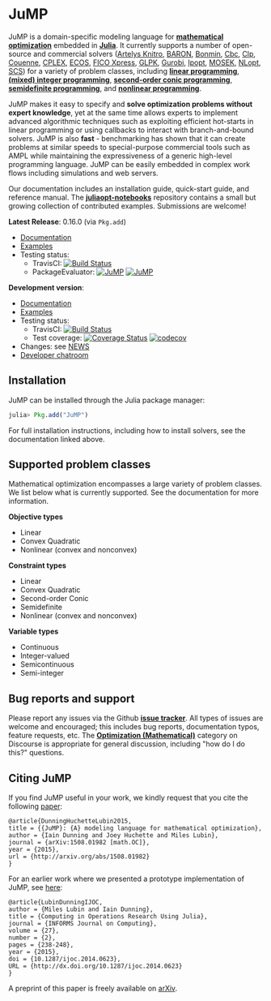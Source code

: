 JuMP
====

JuMP is a domain-specific modeling language for **[mathematical optimization]**
embedded in **[Julia]**. It currently supports a number of open-source and
commercial solvers ([Artelys Knitro], [BARON], [Bonmin], [Cbc], [Clp], [Couenne], [CPLEX], [ECOS], [FICO Xpress], [GLPK],
[Gurobi], [Ipopt], [MOSEK], [NLopt], [SCS]) for a variety of problem classes, including
**[linear programming]**, **[(mixed) integer programming]**,
**[second-order conic programming]**, **[semidefinite programming]**, and **[nonlinear programming]**.

[mathematical optimization]: http://en.wikipedia.org/wiki/Mathematical_optimization
[Julia]: http://julialang.org/
[Bonmin]: https://projects.coin-or.org/Bonmin
[Couenne]: https://projects.coin-or.org/Couenne
[Clp]: https://projects.coin-or.org/Clp
[Cbc]: https://projects.coin-or.org/Cbc
[ECOS]: https://github.com/ifa-ethz/ecos
[FICO Xpress]: http://www.fico.com/en/products/fico-xpress-optimization-suite
[GLPK]: http://www.gnu.org/software/glpk/
[Gurobi]: http://www.gurobi.com/
[MOSEK]: http://mosek.com/
[CPLEX]: http://www-01.ibm.com/software/commerce/optimization/cplex-optimizer/
[Ipopt]: https://projects.coin-or.org/Ipopt
[Artelys Knitro]: http://artelys.com/en/optimization-tools/knitro
[NLopt]: http://ab-initio.mit.edu/wiki/index.php/NLopt
[SCS]: https://github.com/cvxgrp/scs
[BARON]: http://archimedes.cheme.cmu.edu/?q=baron
[linear programming]: http://en.wikipedia.org/wiki/Linear_programming
[(mixed) integer programming]: http://en.wikipedia.org/wiki/Integer_programming
[second-order conic programming]: http://en.wikipedia.org/wiki/Second-order_cone_programming
[semidefinite programming]: https://en.wikipedia.org/wiki/Semidefinite_programming
[nonlinear programming]: http://en.wikipedia.org/wiki/Nonlinear_programming

JuMP makes it easy to specify and **solve optimization problems without expert knowledge**, yet at the same time allows experts to implement advanced algorithmic techniques such as exploiting efficient hot-starts in linear programming or using callbacks to interact with branch-and-bound solvers. JuMP is also **fast** - benchmarking has shown that it can create problems at similar speeds to special-purpose commercial tools such as AMPL while maintaining the expressiveness of a generic high-level programming language. JuMP can be easily embedded in complex work flows including simulations and web servers.

Our documentation includes an installation guide, quick-start guide, and reference manual. The **[juliaopt-notebooks]** repository contains a small but growing collection of contributed examples. Submissions are welcome!

[juliaopt-notebooks]: https://github.com/JuliaOpt/juliaopt-notebooks

**Latest Release**: 0.16.0 (via ``Pkg.add``)
  * [Documentation](http://www.juliaopt.org/JuMP.jl/0.16/)
  * [Examples](https://github.com/JuliaOpt/JuMP.jl/tree/release-0.16/examples)
  * Testing status:
    * TravisCI: [![Build Status](https://travis-ci.org/JuliaOpt/JuMP.jl.svg?branch=release-0.16)](https://travis-ci.org/JuliaOpt/JuMP.jl)
    * PackageEvaluator:
      [![JuMP](http://pkg.julialang.org/badges/JuMP_0.5.svg)](http://pkg.julialang.org/?pkg=JuMP&ver=0.5)
      [![JuMP](http://pkg.julialang.org/badges/JuMP_0.6.svg)](http://pkg.julialang.org/?pkg=JuMP&ver=0.6)


**Development version**:
  * [Documentation](https://jump.readthedocs.io/en/latest)
  * [Examples](https://github.com/JuliaOpt/JuMP.jl/tree/master/examples)
  * Testing status:
    * TravisCI: [![Build Status](https://travis-ci.org/JuliaOpt/JuMP.jl.svg?branch=master)](https://travis-ci.org/JuliaOpt/JuMP.jl)
    * Test coverage:
      [![Coverage Status](https://coveralls.io/repos/JuliaOpt/JuMP.jl/badge.svg?branch=master)](https://coveralls.io/r/JuliaOpt/JuMP.jl?branch=master)
      [![codecov](https://codecov.io/gh/JuliaOpt/JuMP.jl/branch/master/graph/badge.svg)](https://codecov.io/gh/JuliaOpt/JuMP.jl)
  * Changes: see [NEWS](https://github.com/JuliaOpt/JuMP.jl/tree/master/NEWS.md)
  * [Developer chatroom](https://gitter.im/JuliaOpt/JuMP-dev)


## Installation

JuMP can be installed through the Julia package manager:

```julia
julia> Pkg.add("JuMP")
```

For full installation instructions, including how to install solvers, see the documentation linked above.


## Supported problem classes

Mathematical optimization encompasses a large variety of problem classes.
We list below what is currently supported. See the documentation for more information.

**Objective types**

* Linear
* Convex Quadratic
* Nonlinear (convex and nonconvex)

**Constraint types**

* Linear
* Convex Quadratic
* Second-order Conic
* Semidefinite
* Nonlinear (convex and nonconvex)

**Variable types**

* Continuous
* Integer-valued
* Semicontinuous
* Semi-integer


## Bug reports and support

Please report any issues via the Github **[issue tracker]**. All types of issues are welcome and encouraged; this includes bug reports, documentation typos, feature requests, etc. The **[Optimization (Mathematical)]** category on Discourse is appropriate for general discussion, including "how do I do this?" questions.

[issue tracker]: https://github.com/JuliaOpt/JuMP.jl/issues
[Optimization (Mathematical)]: https://discourse.julialang.org/c/domain/opt


## Citing JuMP

If you find JuMP useful in your work, we kindly request that you cite the following [paper](http://arxiv.org/abs/1508.01982):

    @article{DunningHuchetteLubin2015,
    title = {{JuMP}: {A} modeling language for mathematical optimization},
    author = {Iain Dunning and Joey Huchette and Miles Lubin},
    journal = {arXiv:1508.01982 [math.OC]},
    year = {2015},
    url = {http://arxiv.org/abs/1508.01982}
    }

For an earlier work where we presented a prototype implementation of JuMP, see [here](http://dx.doi.org/10.1287/ijoc.2014.0623):

    @article{LubinDunningIJOC,
    author = {Miles Lubin and Iain Dunning},
    title = {Computing in Operations Research Using Julia},
    journal = {INFORMS Journal on Computing},
    volume = {27},
    number = {2},
    pages = {238-248},
    year = {2015},
    doi = {10.1287/ijoc.2014.0623},
    URL = {http://dx.doi.org/10.1287/ijoc.2014.0623}
    }

A preprint of this paper is freely available on [arXiv](http://arxiv.org/abs/1312.1431).
